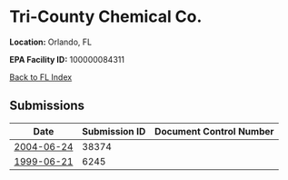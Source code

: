 # Tri-County Chemical Co.

**Location:** Orlando, FL

**EPA Facility ID:** 100000084311

[Back to FL Index](../../index.md)

## Submissions

| Date | Submission ID | Document Control Number |
|------|--------------|-------------------------|
| [2004-06-24](submissions/38374.md) | 38374 |  |
| [1999-06-21](submissions/6245.md) | 6245 |  |
